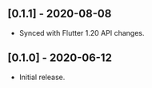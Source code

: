 ## [0.1.1] - 2020-08-08

* Synced with Flutter 1.20 API changes.

## [0.1.0] - 2020-06-12

* Initial release.
